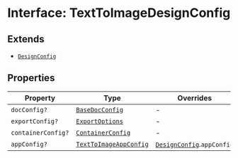 # Interface: TextToImageDesignConfig

## Extends

- [`DesignConfig`](../../../DesignConfig.types/interfaces/design-config.md)

## Properties

| Property | Type | Overrides | Inherited from |
| ------ | ------ | ------ | ------ |
| `docConfig?` | [`BaseDocConfig`](../../../DesignConfig.types/interfaces/base-doc-config.md) | - | [`DesignConfig`](../../../DesignConfig.types/interfaces/design-config.md).`docConfig` |
| `exportConfig?` | [`ExportOptions`](../../../ExportConfig.types/type-aliases/export-options.md) | - | [`DesignConfig`](../../../DesignConfig.types/interfaces/design-config.md).`exportConfig` |
| `containerConfig?` | [`ContainerConfig`](../../../ContainerConfig.types/type-aliases/container-config.md) | - | [`DesignConfig`](../../../DesignConfig.types/interfaces/design-config.md).`containerConfig` |
| `appConfig?` | [`TextToImageAppConfig`](../../AppConfig.types/interfaces/text-to-image-app-config.md) | [`DesignConfig`](../../../DesignConfig.types/interfaces/design-config.md).`appConfig` | - |
